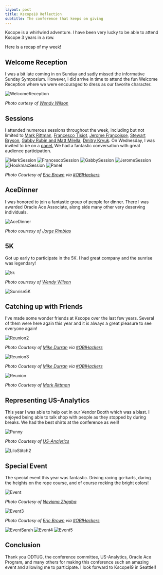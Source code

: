 ```yaml
---
layout: post
title: Kscope18 Reflection
subtitle: The conference that keeps on giving
---
```


Kscope is a whirlwind adventure. I have been very lucky to be able to attend Kscope 3 years in a row.

Here is a recap of my week!

## Welcome Reception

I was a bit late coming in on Sunday and sadly missed the informative Sunday Symposium. However, I did arrive in time to attend the fun Welcome Reception where we were encouraged to dress as our favorite character.

<img src="http://BecWagner.github.io/img/WelcomeReception.JPG" alt="WelcomeReception">

*Photo curtesy of [Wendy Wilson](https://twitter.com/wrkingtechworld/status/1006027015370231808)*

## Sessions

I attended numerous sessions throughout the week, including but not limited to [Mark Rittman](https://kscope18.odtug.com/page/presentations?name=bi-developer-to-data-engineer-with-oracle-analytics-cloud-data-lake-edition), [Francesco Tisiot](https://kscope18.odtug.com/page/presentations?name=devops-and-obiee-do-it-before-it-s-too-late), [Jerome Francoisse](https://kscope18.odtug.com/page/presentations?name=fast-data-using-oracle-data-integrator-with-spark-streaming-and-kafka), [Stewart Bryson](https://kscope18.odtug.com/page/presentations?name=devops-for-the-analytics-cloud-using-the-developer-cloud-service), [Gabby Rubin and Matt Milella](https://kscope18.odtug.com/page/presentations?name=oracle-analytics-cloud-strategy-and-roadmap), [Dmitry Kryuk](https://kscope18.odtug.com/page/presentations?name=odi-and-jython-work-together-to-better-control-your-environment). On Wednesday, I was invited to be on a [panel.](https://kscope18.odtug.com/page/bonus-sessions) We had a fantastic conversation with great audience participation.

<img src="http://BecWagner.github.io/img/MarkSession.JPG" alt="MarkSession">

<img src="http://BecWagner.github.io/img/FrancescoSession.JPG" alt="FrancescoSession">

<img src="http://BecWagner.github.io/img/GabbySession.JPG" alt="GabbySession">

<img src="http://BecWagner.github.io/img/JeromeSession.JPG" alt="JeromeSession">

<img src="http://BecWagner.github.io/img/HookmaxSession.JPG" alt="HookmaxSession">

<img src="http://BecWagner.github.io/img/Panel.JPG" alt="Panel">

*Photo Courtesy of [Eric Brown](https://twitter.com/ELB666) via [#OBIHackers](https://t.me/obihackers/148221)*

## AceDinner

I was honored to join a fantastic group of people for dinner. There I was awarded Oracle Ace Associate, along side many other very deserving individuals.

<img src="http://BecWagner.github.io/img/AceDinner.JPG" alt="AceDinner">

*Photo courtesy of [Jorge Rimblas](https://twitter.com/rimblas/status/1006690513926414336)*

## 5K

Got up early to participate in the 5K. I had great company and the sunrise was legendary!

<img src="http://BecWagner.github.io/img/5k.JPG" alt="5k">

*Photo courtesy of [Wendy Wilson](https://twitter.com/wrkingtechworld/status/1006499732867469313)*

<img src="http://BecWagner.github.io/img/Sunrise5K.JPG" alt="Sunrise5K">

## Catching up with Friends

I've made some wonder friends at Kscope over the last few years. Several of them were here again this year and it is always a great pleasure to see everyone again!

<img src="http://BecWagner.github.io/img/Reunion2.JPG" alt="Reunion2">

*Photo Courtesy of [Mike Durran](https://twitter.com/mikedurran) via [#OBIHackers](https://t.me/obihackers/148176)*

<img src="http://BecWagner.github.io/img/Reunion3.JPG" alt="Reunion3">

*Photo Courtesy of [Mike Durran](https://twitter.com/mikedurran) via [#OBIHackers](https://t.me/obihackers/148176)*

<img src="http://BecWagner.github.io/img/Reunion.JPG" alt="Reunion">

*Photo Courtesy of [Mark Rittman](https://twitter.com/markrittman/status/1006289409837236224)*

## Representing US-Analytics

This year I was able to help out in our Vendor Booth which was a blast. I enjoyed being able to talk shop with people as they stopped by during breaks. We had the best shirts at the conference as well!

<img src="http://BecWagner.github.io/img/Punny.JPG" alt="Punny">

*Photo Courtesy of [US-Analytics](https://twitter.com/usanalytics/status/1006628716171157505)*

<img src="http://BecWagner.github.io/img/LiloStitch2.JPG" alt="LiloStitch2">

## Special Event

The special event this year was fantastic. Driving racing go-karts, daring the heights on the rope course, and of course rocking the bright colors!

<img src="http://BecWagner.github.io/img/Event.JPG" alt="Event">

*Photo Courtesy of [Neviana Zhgaba](https://twitter.com/NevianaZhgaba/status/1007265712870772737)*

<img src="http://BecWagner.github.io/img/Event3.JPG" alt="Event3">

*Photo Courtesy of [Eric Brown](https://twitter.com/ELB666) via [#OBIHackers](https://t.me/obihackers/148238)*

<img src="http://BecWagner.github.io/img/eventSarah.JPG" alt="EventSarah">
<img src="http://BecWagner.github.io/img/Event4.JPG" alt="Event4">
<img src="http://BecWagner.github.io/img/Event5.JPG" alt="Event5">

## Conclusion

Thank you ODTUG, the conference committee, US-Analytics, Oracle Ace Program, and many others for making this conference such an amazing event and allowing me to participate. I look forward to Kscope19 in Seattle!!
